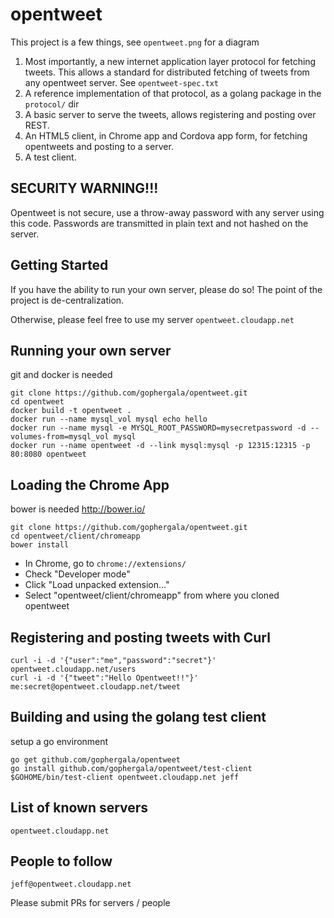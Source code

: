 # opentweet
This project is a few things, see `opentweet.png` for a diagram

1. Most importantly, a new internet application layer protocol for fetching tweets. This allows a standard for distributed fetching of tweets from any opentweet server. See `opentweet-spec.txt`
2. A reference implementation of that protocol, as a golang package in the `protocol/` dir
3. A basic server to serve the tweets, allows registering and posting over REST.
4. An HTML5 client, in Chrome app and Cordova app form, for fetching opentweets and posting to a server. 
5. A test client.

## SECURITY WARNING!!!

Opentweet is not secure, use a throw-away password with any server using this code. Passwords are transmitted in plain text and not hashed on the server.

## Getting Started

If you have the ability to run your own server, please do so! The point of the project is de-centralization.

Otherwise, please feel free to use my server `opentweet.cloudapp.net`

## Running your own server

git and docker is needed

````
git clone https://github.com/gophergala/opentweet.git
cd opentweet
docker build -t opentweet .
docker run --name mysql_vol mysql echo hello
docker run --name mysql -e MYSQL_ROOT_PASSWORD=mysecretpassword -d --volumes-from=mysql_vol mysql
docker run --name opentweet -d --link mysql:mysql -p 12315:12315 -p 80:8080 opentweet
````

## Loading the Chrome App

bower is needed http://bower.io/
````
git clone https://github.com/gophergala/opentweet.git
cd opentweet/client/chromeapp
bower install
````
* In Chrome, go to `chrome://extensions/`
* Check "Developer mode"
* Click "Load unpacked extension..."
* Select "opentweet/client/chromeapp" from where you cloned opentweet

## Registering and posting tweets with Curl

````
curl -i -d '{"user":"me","password":"secret"}' opentweet.cloudapp.net/users
curl -i -d '{"tweet":"Hello Opentweet!!"}' me:secret@opentweet.cloudapp.net/tweet
````

## Building and using the golang test client

setup a go environment

````
go get github.com/gophergala/opentweet
go install github.com/gophergala/opentweet/test-client
$GOHOME/bin/test-client opentweet.cloudapp.net jeff
````


## List of known servers

`opentweet.cloudapp.net`

## People to follow

`jeff@opentweet.cloudapp.net`

Please submit PRs for servers / people
